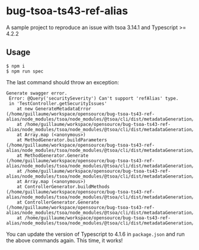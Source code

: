 # bug-tsoa-ts43-ref-alias

A sample project to reproduce an issue with tsoa 3.14.1 and Typescript >= 4.2.2

## Usage

    $ npm i
    $ npm run spec

The last command should throw an exception:

```
Generate swagger error.
 Error: @Query('securitySeverity') Can't support 'refAlias' type. 
 in 'TestController.getSecurityIssues'
    at new GenerateMetadataError (/home/guillaume/workspace/opensource/bug-tsoa-ts43-ref-alias/node_modules/tsoa/node_modules/@tsoa/cli/dist/metadataGeneration/exceptions.js:22:28)
    at /home/guillaume/workspace/opensource/bug-tsoa-ts43-ref-alias/node_modules/tsoa/node_modules/@tsoa/cli/dist/metadataGeneration/methodGenerator.js:95:23
    at Array.map (<anonymous>)
    at MethodGenerator.buildParameters (/home/guillaume/workspace/opensource/bug-tsoa-ts43-ref-alias/node_modules/tsoa/node_modules/@tsoa/cli/dist/metadataGeneration/methodGenerator.js:88:14)
    at MethodGenerator.Generate (/home/guillaume/workspace/opensource/bug-tsoa-ts43-ref-alias/node_modules/tsoa/node_modules/@tsoa/cli/dist/metadataGeneration/methodGenerator.js:63:31)
    at /home/guillaume/workspace/opensource/bug-tsoa-ts43-ref-alias/node_modules/tsoa/node_modules/@tsoa/cli/dist/metadataGeneration/controllerGenerator.js:60:58
    at Array.map (<anonymous>)
    at ControllerGenerator.buildMethods (/home/guillaume/workspace/opensource/bug-tsoa-ts43-ref-alias/node_modules/tsoa/node_modules/@tsoa/cli/dist/metadataGeneration/controllerGenerator.js:60:14)
    at ControllerGenerator.Generate (/home/guillaume/workspace/opensource/bug-tsoa-ts43-ref-alias/node_modules/tsoa/node_modules/@tsoa/cli/dist/metadataGeneration/controllerGenerator.js:49:27)
    at /home/guillaume/workspace/opensource/bug-tsoa-ts43-ref-alias/node_modules/tsoa/node_modules/@tsoa/cli/dist/metadataGeneration/metadataGenerator.js:215:58
```

You can update the version of Typescript to 4.1.6 in `package.json` and run the above commands again.
This time, it works!


